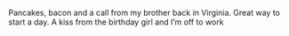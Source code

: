 <!--
id: 169946481
link: http://kevinisom.info/post/169946481/pancakes-bacon-and-a-call-from-my-brother-back-in
slug: pancakes-bacon-and-a-call-from-my-brother-back-in
date: Mon Aug 24 2009 10:20:54 GMT+1200 (NZST)
raw: {"blog_name":"kevinisom","id":169946481,"post_url":"http://kevinisom.info/post/169946481/pancakes-bacon-and-a-call-from-my-brother-back-in","slug":"pancakes-bacon-and-a-call-from-my-brother-back-in","type":"text","date":"2009-08-23 22:20:54 GMT","timestamp":1251066054,"state":"published","format":"html","reblog_key":"ja3H9cmB","tags":[],"short_url":"http://tmblr.co/Zw68YyA8Irn","highlighted":[],"feed_item":"http://twitter.com/kev_nz/statuses/3497616082","from_feed_id":"650289","note_count":0,"title":null,"body":"<p>Pancakes, bacon and a call from my brother back in Virginia. Great way to start a day. A kiss from the birthday girl and I&#8217;m off to work</p>"}
publish: 2009-08-024
tags: 
title: null
-->


Pancakes, bacon and a call from my brother back in Virginia. Great way
to start a day. A kiss from the birthday girl and I’m off to work


